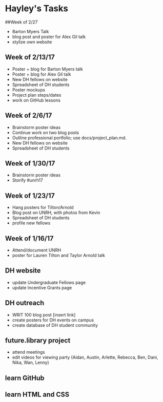 # Hayley's Tasks

##Week of 2/27
* Barton Myers Talk
* blog post and poster for Alex Gil talk
* stylize own website 

## Week of 2/13/17
* Poster + blog for Barton Myers talk
* Poster + blog for Alex Gil talk
* New DH fellows on website
* Spreadsheet of DH students
* Poster mockups
* Project plan steps/dates
* work on GitHub lessons

## Week of 2/6/17
* Brainstorm poster ideas
* Continue work on two blog posts
* Outline professional portfolio; use docs/project_plan.md.
* New DH fellows on website
* Spreadsheet of DH students


## Week of 1/30/17
* Brainstorm poster ideas
* Storify #unrh17


## Week of 1/23/17
* Hang posters for Tilton/Arnold
* Blog post on UNRH, with photos from Kevin
* Spreadsheet of DH students
* profile new fellows

## Week of 1/16/17
* Attend/document UNRH
* poster for Lauren Tilton and Taylor Arnold talk

## DH website
* update Undergraduate Fellows page
* update Incentive Grants page

## DH outreach
* WRIT 100 blog post [insert link]
* create posters for DH events on campus
* create database of DH student community

## future.library project
* attend meetings
* edit videos for viewing party
(Aidan, Austin, Arlette, Rebecca, Ben, Dani, Nika, Wan, Lenny)


## learn GitHub
## learn HTML and CSS
